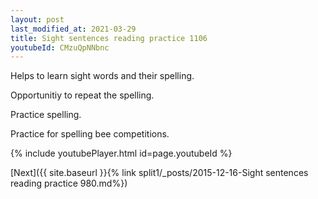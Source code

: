 ```yaml
---
layout: post
last_modified_at: 2021-03-29
title: Sight sentences reading practice 1106
youtubeId: CMzuQpNNbnc
---
```

 
 
Helps to learn sight words and their spelling.

Opportunitiy to repeat the spelling. 

Practice spelling. 
 
Practice for spelling bee competitions. 
 
{% include youtubePlayer.html id=page.youtubeId %}
 
 

[Next]({{ site.baseurl }}{% link  split1/_posts/2015-12-16-Sight sentences reading practice 980.md%})
 
